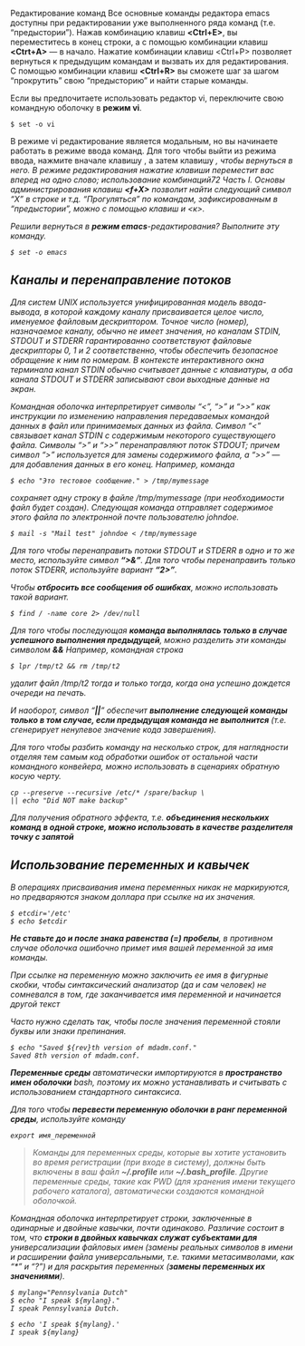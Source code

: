 Редактирование команд
Все основные команды редактора emacs доступны при редактировании уже выполненного ряда команд (т.е. “предыстории”). Нажав комбинацию клавиш **<Ctrl+E>**, вы переместитесь в конец строки, а с помощью комбинации клавиш **<Ctrt+A>** — в начало. Нажатие комбинации клавиш <Ctrl+P> позволяет вернуться к предыдущим командам и вызвать их для редактирования. С помощью комбинации клавиш **<Ctrl+R>** вы сможете шаг за шагом “прокрутить” свою “предысторию” и найти старые команды.

Если вы предпочитаете использовать редактор vi, переключите свою командную
оболочку в **режим vi**.
```
$ set -о vi
```
В режиме vi редактирование является модальным, но вы начинаете работать в режиме ввода команд. Для того чтобы выйти из режима ввода, нажмите вначале клавишу **<Esc>**, а затем клавишу **<i>**, чтобы вернуться в него. В режиме редактирования нажатие клавиши <w> переместит вас вперед на одно слово; использование комбинаций72 Часть I. Основы администрирования клавиш **<f+X>** позволит найти следующий символ “X” в строке и т.д. “Прогуляться” по командам, зафиксированным в “предыстории”, можно с помощью клавиш <Esc> и <к>.

Решили вернуться в **режим emacs**-редактирования? Выполните эту команду.
```
$ set -о emacs
```

## Каналы и перенаправление потоков
Для систем UNIX используется унифицированная модель ввода-вывода, в которой каждому каналу присваивается целое число, именуемое файловым дескриптором. Точное
число (номер), назначаемое каналу, обычно не имеет значения, но каналам STDIN, STDOUT и STDERR гарантированно соответствуют файловые дескрипторы 0, 1 и 2 соответственно, чтобы обеспечить безопасное обращение к ним по номерам. В контексте интерактивного окна терминала канал STDIN обычно считывает данные с клавиатуры, а оба канала STDOUT и STDERR записывают свои выходные данные на экран.

Командная оболочка интерпретирует символы “<”, “>” и “>>” как инструкции по изменению направления передаваемых командой данных в файл или принимаемых данных из файла. Символ “<” связывает канал STDIN с содержимым некоторого существующего файла. Символы “>” и “>>” перенаправляют поток STDOUT; причем символ “>” используется для замены содержимого файла, а “>>” — для добавления данных в его конец. Например, команда
```
$ echo "Это тестовое сообщение." > /tmp/mymessage
```
сохраняет одну строку в файле /tmp/mymessage (при необходимости файл будет создан). Следующая команда отправляет содержимое этого файла по электронной почте пользователю johndoe.
```
$ mail -s "Mail test" johndoe < /tmp/mymessage
```
Для того чтобы перенаправить потоки STDOUT и STDERR в одно и то же место, используйте символ **“>&”**. Для того чтобы перенаправить только поток STDERR, используйте вариант **“2>”**.

Чтобы **отбросить все сообщения об ошибках**, можно использовать такой вариант.
```
$ find / -name core 2> /dev/null
```

Для того чтобы последующая **команда выполнялась только в случае успешного выполнения предыдущей**, можно разделить эти команды символом **&&** Например, командная строка
```
$ lpr /tmp/t2 && rm /tmp/t2
```
удалит файл /tmp/t2 тогда и только тогда, когда она успешно дождется очереди на печать.

И наоборот, символ “**||**” обеспечит **выполнение следующей команды только в том случае, если предыдущая команда не выполнится** (т.е. сгенерирует ненулевое значение кода завершения).

Для того чтобы разбить команду на несколько строк, для наглядности отделяя тем самым код обработки ошибок от остальной части командного конвейера, можно использовать в сценариях обратную косую черту.
```
ср --preserve --recursive /etc/* /spare/backup \
|| echo "Did NOT make backup"
```
Для получения обратного эффекта, т.е. **объединения нескольких команд в одной строке, можно использовать в качестве разделителя точку с запятой**

## Использование переменных и кавычек
В операциях присваивания имена переменных никак не маркируются, но предваряются знаком доллара при ссылке на их значения.
```
$ etcdir='/etc'
$ echo $etcdir
```
**Не ставьте до и после знака равенства (=) пробелы**, в противном случае оболочка ошибочно примет имя вашей переменной за имя команды.

При ссылке на переменную можно заключить ее имя в фигурные скобки, чтобы синтаксический анализатор (да и сам человек) не сомневался в том, где заканчивается имя переменной и начинается другой текст

Часто нужно сделать так, чтобы после значения переменной стояли буквы
или знаки препинания.
```
$ echo "Saved ${rev}th version of mdadm.conf."
Saved 8th version of mdadm.conf.
```

**Переменные среды** автоматически импортируются в **пространство имен оболочки** bash, поэтому их можно устанавливать и считывать с использованием стандартного синтаксиса. 

Для того чтобы **перевести переменную оболочки в ранг переменной среды**, используйте команду 
```
export имя_переменной
```
> Команды для переменных среды, которые вы хотите установить во время регистрации (при входе в систему), должны быть включены в ваш файл **~/.profile** или **~/.bash_profile**. Другие переменные среды, такие как PWD (для хранения имени текущего рабочего каталога), автоматически создаются командной оболочкой.

Командная оболочка интерпретирует строки, заключенные в одинарные и двойные кавычки, почти одинаково. Различие состоит в том, что **строки в двойных кавычках служат субъектами для** универсализации файловых имен (замены реальных символов в имени и расширении файла универсальными, т.е. такими метасимволами, как “*” и “?”) и для раскрытия переменных (**замены переменных их значениями**).
```
$ mylang="Pennsylvania Dutch"
$ echo "I speak ${mylang}."
I speak Pennsylvania Dutch.

$ echo 'I speak ${mylang}.'
I speak ${mylang}
```





